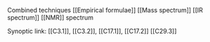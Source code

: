Combined techniques
[[Empirical formulae]]
[[Mass spectrum]]
[[IR spectrum]]
[[NMR]] spectrum

Synoptic link: [[C3.1]], [[C3.2]], [[C17.1]], [[C17.2]] [[C29.3]]

